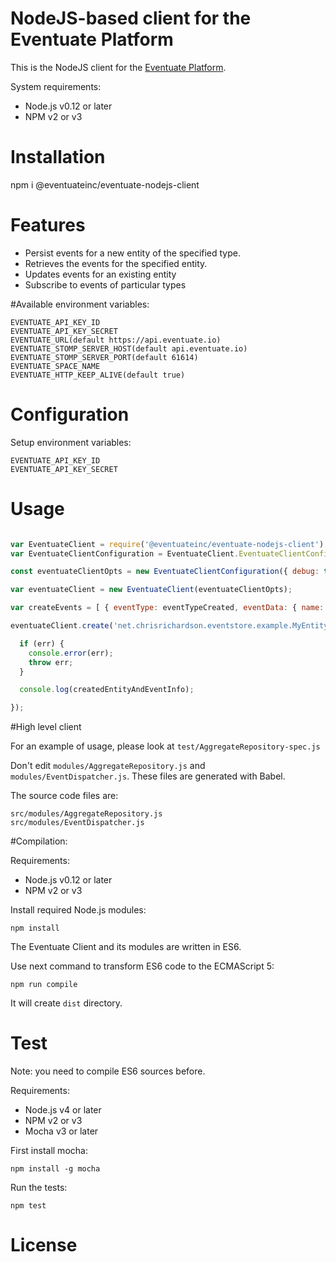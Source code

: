 NodeJS-based client for the Eventuate Platform
======================

This is the NodeJS client for the [Eventuate Platform](http://eventuate.io/).

System requirements:
 - Node.js v0.12 or later
 - NPM v2 or v3

# Installation

npm i @eventuateinc/eventuate-nodejs-client

# Features
  * Persist events for a new entity of the specified type.
  * Retrieves the events for the specified entity.
  * Updates events for an existing entity
  * Subscribe to events of particular types


#Available environment variables:

    EVENTUATE_API_KEY_ID
    EVENTUATE_API_KEY_SECRET
    EVENTUATE_URL(default https://api.eventuate.io)
    EVENTUATE_STOMP_SERVER_HOST(default api.eventuate.io)
    EVENTUATE_STOMP_SERVER_PORT(default 61614)
    EVENTUATE_SPACE_NAME
    EVENTUATE_HTTP_KEEP_ALIVE(default true)
        
# Configuration

Setup environment variables:

    EVENTUATE_API_KEY_ID
    EVENTUATE_API_KEY_SECRET
    

# Usage

```javascript

var EventuateClient = require('@eventuateinc/eventuate-nodejs-client');
var EventuateClientConfiguration = EventuateClient.EventuateClientConfiguration;

const eventuateClientOpts = new EventuateClientConfiguration({ debug: true });

var eventuateClient = new EventuateClient(eventuateClientOpts);

var createEvents = [ { eventType: eventTypeCreated, eventData: { name: 'Fred' } } ];

eventuateClient.create('net.chrisrichardson.eventstore.example.MyEntityWasCreated', createEvents, function (err, createdEntityAndEventInfo) {

  if (err) {
    console.error(err);
    throw err;
  }

  console.log(createdEntityAndEventInfo);

});
```

#High level client

For an example of usage, please look at `test/AggregateRepository-spec.js`

Don't edit `modules/AggregateRepository.js` and `modules/EventDispatcher.js`. These files are generated with Babel.

The source code files are:

    src/modules/AggregateRepository.js
    src/modules/EventDispatcher.js
    
    
#Compilation:

Requirements:
 - Node.js v0.12 or later
 - NPM v2 or v3
 
Install required Node.js modules:

    npm install

The Eventuate Client and its modules are written in ES6. 

Use next command to transform ES6 code to the ECMAScript 5:

    npm run compile
    
It will create `dist` directory.
    


# Test

Note: you need to compile ES6 sources before.

Requirements:
 - Node.js v4 or later
 - NPM v2 or v3
 - Mocha v3 or later

First install mocha:

    npm install -g mocha

Run the tests:

    npm test


# License
